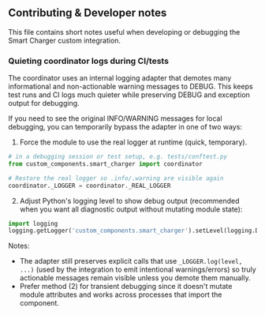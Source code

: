 ## Contributing & Developer notes

This file contains short notes useful when developing or debugging the
Smart Charger custom integration.

### Quieting coordinator logs during CI/tests

The coordinator uses an internal logging adapter that demotes many
informational and non-actionable warning messages to DEBUG. This keeps
test runs and CI logs much quieter while preserving DEBUG and exception
output for debugging.

If you need to see the original INFO/WARNING messages for local
debugging, you can temporarily bypass the adapter in one of two ways:

1) Force the module to use the real logger at runtime (quick, temporary).

```python
# in a debugging session or test setup, e.g. tests/conftest.py
from custom_components.smart_charger import coordinator

# Restore the real logger so .info/.warning are visible again
coordinator._LOGGER = coordinator._REAL_LOGGER
```

2) Adjust Python's logging level to show debug output (recommended when
you want all diagnostic output without mutating module state):

```python
import logging
logging.getLogger('custom_components.smart_charger').setLevel(logging.DEBUG)
```

Notes:
- The adapter still preserves explicit calls that use `_LOGGER.log(level, ...)`
  (used by the integration to emit intentional warnings/errors) so truly
  actionable messages remain visible unless you demote them manually.
- Prefer method (2) for transient debugging since it doesn't mutate module
  attributes and works across processes that import the component.
